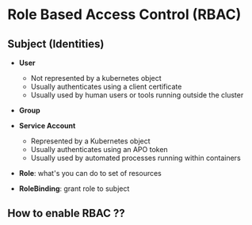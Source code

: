 # Role Based Access Control (RBAC)

## Subject (Identities)

- **User**
  - Not represented by a kubernetes object 
  - Usually authenticates using a client certificate
  - Usually used by human users or tools running outside the cluster
- **Group**

- **Service Account**
  - Represented by a Kubernetes object 
  - Usually authenticates using an APO token 
  - Usually used by automated processes running within containers

- **Role**: what's you can do to set of resources
- **RoleBinding**: grant role to subject

## How to enable RBAC ??